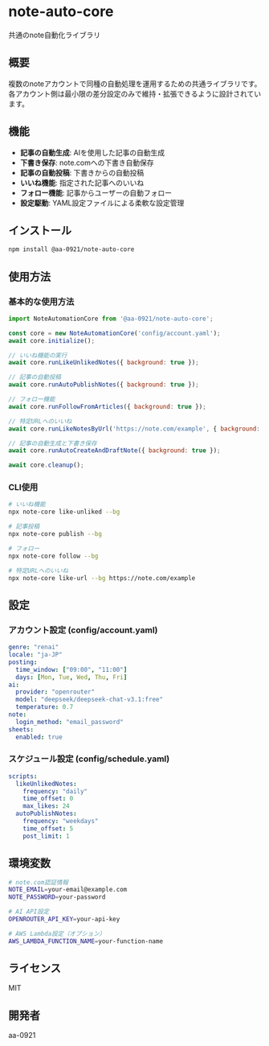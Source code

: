 # note-auto-core

共通のnote自動化ライブラリ

## 概要

複数のnoteアカウントで同種の自動処理を運用するための共通ライブラリです。
各アカウント側は最小限の差分設定のみで維持・拡張できるように設計されています。

## 機能

- **記事の自動生成**: AIを使用した記事の自動生成
- **下書き保存**: note.comへの下書き自動保存
- **記事の自動投稿**: 下書きからの自動投稿
- **いいね機能**: 指定された記事へのいいね
- **フォロー機能**: 記事からユーザーの自動フォロー
- **設定駆動**: YAML設定ファイルによる柔軟な設定管理

## インストール

```bash
npm install @aa-0921/note-auto-core
```

## 使用方法

### 基本的な使用方法

```javascript
import NoteAutomationCore from '@aa-0921/note-auto-core';

const core = new NoteAutomationCore('config/account.yaml');
await core.initialize();

// いいね機能の実行
await core.runLikeUnlikedNotes({ background: true });

// 記事の自動投稿
await core.runAutoPublishNotes({ background: true });

// フォロー機能
await core.runFollowFromArticles({ background: true });

// 特定URLへのいいね
await core.runLikeNotesByUrl('https://note.com/example', { background: true });

// 記事の自動生成と下書き保存
await core.runAutoCreateAndDraftNote({ background: true });

await core.cleanup();
```

### CLI使用

```bash
# いいね機能
npx note-core like-unliked --bg

# 記事投稿
npx note-core publish --bg

# フォロー
npx note-core follow --bg

# 特定URLへのいいね
npx note-core like-url --bg https://note.com/example
```

## 設定

### アカウント設定 (config/account.yaml)

```yaml
genre: "renai"
locale: "ja-JP"
posting:
  time_window: ["09:00", "11:00"]
  days: [Mon, Tue, Wed, Thu, Fri]
ai:
  provider: "openrouter"
  model: "deepseek/deepseek-chat-v3.1:free"
  temperature: 0.7
note:
  login_method: "email_password"
sheets:
  enabled: true
```

### スケジュール設定 (config/schedule.yaml)

```yaml
scripts:
  likeUnlikedNotes:
    frequency: "daily"
    time_offset: 0
    max_likes: 24
  autoPublishNotes:
    frequency: "weekdays"
    time_offset: 5
    post_limit: 1
```

## 環境変数

```bash
# note.com認証情報
NOTE_EMAIL=your-email@example.com
NOTE_PASSWORD=your-password

# AI API設定
OPENROUTER_API_KEY=your-api-key

# AWS Lambda設定（オプション）
AWS_LAMBDA_FUNCTION_NAME=your-function-name
```

## ライセンス

MIT

## 開発者

aa-0921
